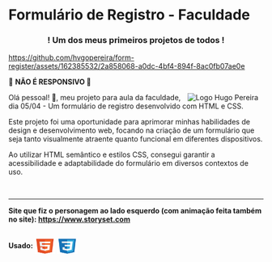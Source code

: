 # Formulário de Registro - Faculdade

<h3 align="center">! Um dos meus primeiros projetos de todos !</h3>

https://github.com/hvgopereira/form-register/assets/162385532/2a858068-a0dc-4bf4-894f-8ac0fb07ae0e

🔴 <strong>NÃO É RESPONSIVO </strong>🔴


<img src="https://github.com/hvgopereira/netflix-remake/assets/162385532/1063be5e-a9fa-4aba-a6e5-ff5a99957761" min-width="150px" max-width="150px" width="150px" align="right" alt="Logo Hugo Pereira" > </img>

Olá pessoal! 👋, meu projeto para aula da faculdade, dia 05/04 - Um formulário de registro desenvolvido com HTML e CSS.

Este projeto foi uma oportunidade para aprimorar minhas habilidades de design e desenvolvimento web, focando na criação de um formulário que seja tanto visualmente atraente quanto funcional em diferentes dispositivos.

Ao utilizar HTML semântico e estilos CSS, consegui garantir a acessibilidade e adaptabilidade do formulário em diversos contextos de uso.


<br>
<hr>

<strong>Site que fiz o personagem ao lado esquerdo (com animação feita também no site): https://www.storyset.com</strong>

##

<section align="center" style="display: inline-block; ">
  <strong> Usado: </strong>
  <img title="Html5" align="center" alt="hugo-HTML" height="30" width="40" src="https://raw.githubusercontent.com/devicons/devicon/master/icons/html5/html5-original.svg">
  <img title="CSS3" align="center" alt="hugo-CSS" height="30" width="40" src="https://raw.githubusercontent.com/devicons/devicon/master/icons/css3/css3-original.svg">
</section>
